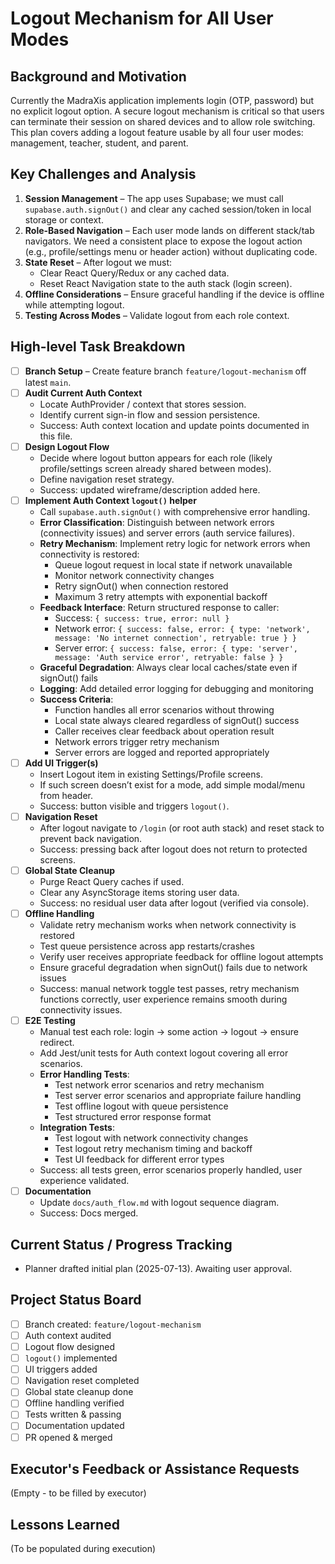 # Logout Mechanism for All User Modes

## Background and Motivation
Currently the MadraXis application implements login (OTP, password) but no explicit logout option. A secure logout mechanism is critical so that users can terminate their session on shared devices and to allow role switching. This plan covers adding a logout feature usable by all four user modes: management, teacher, student, and parent.

## Key Challenges and Analysis
1. **Session Management** – The app uses Supabase; we must call `supabase.auth.signOut()` and clear any cached session/token in local storage or context.
2. **Role-Based Navigation** – Each user mode lands on different stack/tab navigators. We need a consistent place to expose the logout action (e.g., profile/settings menu or header action) without duplicating code.
3. **State Reset** – After logout we must:
   - Clear React Query/Redux or any cached data.
   - Reset React Navigation state to the auth stack (login screen).
4. **Offline Considerations** – Ensure graceful handling if the device is offline while attempting logout.
5. **Testing Across Modes** – Validate logout from each role context.

## High-level Task Breakdown

- [ ] **Branch Setup** – Create feature branch `feature/logout-mechanism` off latest `main`.
- [ ] **Audit Current Auth Context**
  - Locate AuthProvider / context that stores session.
  - Identify current sign-in flow and session persistence.
  - Success: Auth context location and update points documented in this file.
- [ ] **Design Logout Flow**
  - Decide where logout button appears for each role (likely profile/settings screen already shared between modes).
  - Define navigation reset strategy.
  - Success: updated wireframe/description added here.
- [ ] **Implement Auth Context `logout()` helper**
  - Call `supabase.auth.signOut()` with comprehensive error handling.
  - **Error Classification**: Distinguish between network errors (connectivity issues) and server errors (auth service failures).
  - **Retry Mechanism**: Implement retry logic for network errors when connectivity is restored:
    - Queue logout request in local state if network unavailable
    - Monitor network connectivity changes
    - Retry signOut() when connection restored
    - Maximum 3 retry attempts with exponential backoff
  - **Feedback Interface**: Return structured response to caller:
    - Success: `{ success: true, error: null }`
    - Network error: `{ success: false, error: { type: 'network', message: 'No internet connection', retryable: true } }`
    - Server error: `{ success: false, error: { type: 'server', message: 'Auth service error', retryable: false } }`
  - **Graceful Degradation**: Always clear local caches/state even if signOut() fails
  - **Logging**: Add detailed error logging for debugging and monitoring
  - **Success Criteria**: 
    - Function handles all error scenarios without throwing
    - Local state always cleared regardless of signOut() success
    - Caller receives clear feedback about operation result
    - Network errors trigger retry mechanism
    - Server errors are logged and reported appropriately
- [ ] **Add UI Trigger(s)**
  - Insert Logout item in existing Settings/Profile screens.
  - If such screen doesn’t exist for a mode, add simple modal/menu from header.
  - Success: button visible and triggers `logout()`.
- [ ] **Navigation Reset**
  - After logout navigate to `/login` (or root auth stack) and reset stack to prevent back navigation.
  - Success: pressing back after logout does not return to protected screens.
- [ ] **Global State Cleanup**
  - Purge React Query caches if used.
  - Clear any AsyncStorage items storing user data.
  - Success: no residual user data after logout (verified via console).
- [ ] **Offline Handling**
  - Validate retry mechanism works when network connectivity is restored
  - Test queue persistence across app restarts/crashes
  - Verify user receives appropriate feedback for offline logout attempts
  - Ensure graceful degradation when signOut() fails due to network issues
  - Success: manual network toggle test passes, retry mechanism functions correctly, user experience remains smooth during connectivity issues.
- [ ] **E2E Testing**
  - Manual test each role: login → some action → logout → ensure redirect.
  - Add Jest/unit tests for Auth context logout covering all error scenarios.
  - **Error Handling Tests**:
    - Test network error scenarios and retry mechanism
    - Test server error scenarios and appropriate failure handling
    - Test offline logout with queue persistence
    - Test structured error response format
  - **Integration Tests**:
    - Test logout with network connectivity changes
    - Test logout retry mechanism timing and backoff
    - Test UI feedback for different error types
  - Success: all tests green, error scenarios properly handled, user experience validated.
- [ ] **Documentation**
  - Update `docs/auth_flow.md` with logout sequence diagram.
  - Success: Docs merged.

## Current Status / Progress Tracking
- Planner drafted initial plan (2025-07-13). Awaiting user approval.

## Project Status Board
- [ ] Branch created: `feature/logout-mechanism`
- [ ] Auth context audited
- [ ] Logout flow designed
- [ ] `logout()` implemented
- [ ] UI triggers added
- [ ] Navigation reset completed
- [ ] Global state cleanup done
- [ ] Offline handling verified
- [ ] Tests written & passing
- [ ] Documentation updated
- [ ] PR opened & merged

## Executor's Feedback or Assistance Requests
(Empty - to be filled by executor)

## Lessons Learned
(To be populated during execution)
